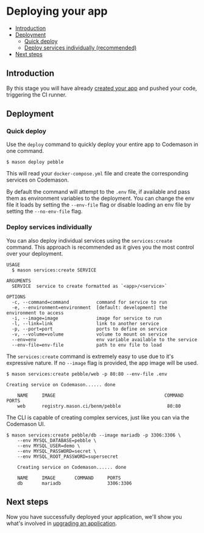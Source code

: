 # Deploying your app

- [Introduction](#introduction)
- [Deployment](#deployment)
  - [Quick deploy](#quick-deploy)
  - [Deploy services individually (recommended)](#deploy-individually)
- [Next steps](#next-steps)

<a name="introduction"></a>
## Introduction
By this stage you will have already [created your app](/docs/{{version}}/creating-apps) and pushed your code, triggering the CI runner.


<a name="deployment"></a>
## Deployment 
<a name="quick-deploy"></a>
### Quick deploy
Use the `deploy` command to quickly deploy your entire app to Codemason in one command. 
```
$ mason deploy pebble
```

This will read your `docker-compose.yml` file and create the corresponding services on Codemason.

By default the command will attempt to the `.env` file, if available and pass them as environment variables to the deployment. You can change the env file it loads by setting the `--env-file` flag or disable loading an env file by setting the `--no-env-file` flag.

<a name="deploy-individually"></a>
### Deploy services individually 
You can also deploy individual services using the `services:create ` command. This approach is recommended as it gives you the most control over your deployment.

```
USAGE
  $ mason services:create SERVICE

ARGUMENTS
  SERVICE  service to create formatted as `<app>/<service>`

OPTIONS
  -c, --command=command          command for service to run
  -e, --environment=environment  [default: development] the environment to access
  -i, --image=image              image for service to run
  -l, --link=link                link to another service
  -p, --port=port                ports to define on service
  -v, --volume=volume            volume to mount on service
  --env=env                      env variable available to the service
  --env-file=env-file            path to env file to load

```
The `services:create` command is extremely easy to use due to it's expressive nature. If no `--image` flag is provided, the app image will be used.

```
$ mason services:create pebble/web -p 80:80 --env-file .env

Creating service on Codemason...... done

    NAME     IMAGE                                        COMMAND     PORTS
    web      registry.mason.ci/benm/pebble                 80:80
```

The CLI is capable of creating complex services, just like you can via the Codemason UI.
```
$ mason services:create pebble/db --image mariadb -p 3306:3306 \
	--env MYSQL_DATABASE=pebble \
	--env MYSQL_USER=demo \
	--env MYSQL_PASSWORD=secret \
	--env MYSQL_ROOT_PASSWORD=supersecret
	
	Creating service on Codemason...... done

    NAME     IMAGE       COMMAND     PORTS
    db       mariadb                 3306:3306
```


<a name="next-steps"></a>
## Next steps
Now you have successfully deployed your application, we'll show you what's involved in [upgrading an application](/docs/{{version}}/upgrading). 
